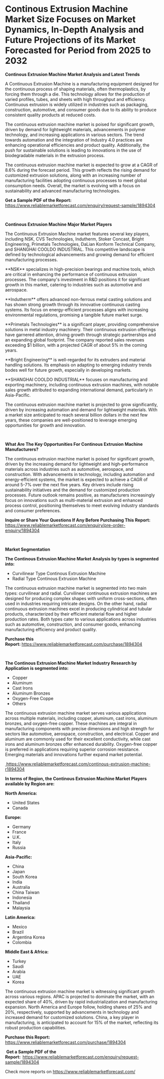 <p><h1>Continous Extrusion Machine Market Size Focuses on Market Dynamics, In-Depth Analysis and Future Projections of its Market Forecasted for Period from 2025 to 2032</h1></p><p><strong>Continous Extrusion Machine Market Analysis and Latest Trends</strong></p>
<p><p>A Continuous Extrusion Machine is a manufacturing equipment designed for the continuous process of shaping materials, often thermoplastics, by forcing them through a die. This technology allows for the production of varied profiles, tubes, and sheets with high throughput and efficiency. Continuous extrusion is widely utilized in industries such as packaging, construction, automotive, and consumer goods due to its ability to produce consistent quality products at reduced costs.</p><p>The continuous extrusion machine market is poised for significant growth, driven by demand for lightweight materials, advancements in polymer technology, and increasing applications in various sectors. The trend towards automation and the integration of Industry 4.0 practices are enhancing operational efficiencies and product quality. Additionally, the push for sustainable solutions is leading to innovations in the use of biodegradable materials in the extrusion process.</p><p>The continuous extrusion machine market is expected to grow at a CAGR of 8.6% during the forecast period. This growth reflects the rising demand for customized extrusion solutions, along with an increasing number of manufacturing facilities adopting continuous processes to meet global consumption needs. Overall, the market is evolving with a focus on sustainability and advanced manufacturing technologies.</p></p>
<p><strong>Get a Sample PDF of the Report:&nbsp;</strong> <a href="https://www.reliablemarketforecast.com/enquiry/request-sample/1894304?utm_campaign=1890&utm_medium=2&utm_source=Github&utm_content=ia&utm_term=14012025&utm_id=continous-extrusion-machine">https://www.reliablemarketforecast.com/enquiry/request-sample/1894304</a></p>
<p>&nbsp;</p>
<p><strong>Continous Extrusion Machine Major Market Players</strong></p>
<p><p>The Continuous Extrusion Machine market features several key players, including NSK, CVS Technologies, Indutherm, Stoker Concast, Bright Engineering, Primetals Technologies, DaLian Konform Technical Company, and SHANGHAI COOLDO INDUSTRIAL. This competitive landscape is defined by technological advancements and growing demand for efficient manufacturing processes.</p><p>**NSK** specializes in high-precision bearings and machine tools, which are critical in enhancing the performance of continuous extrusion processes. The company's investment in R&D positions it for significant growth in this market, catering to industries such as automotive and aerospace.</p><p>**Indutherm** offers advanced non-ferrous metal casting solutions and has shown strong growth through its innovative continuous casting systems. Its focus on energy-efficient processes aligns with increasing environmental regulations, promising a tangible future market surge.</p><p>**Primetals Technologies** is a significant player, providing comprehensive solutions in metal industry machinery. Their continuous extrusion offerings have garnered attention, driving growth through strategic partnerships and an expanding global footprint. The company reported sales revenues exceeding $1 billion, with a projected CAGR of about 5% in the coming years.</p><p>**Bright Engineering** is well-regarded for its extruders and material handling solutions. Its emphasis on adapting to emerging industry trends bodes well for future growth, especially in developing markets.</p><p>**SHANGHAI COOLDO INDUSTRIAL** focuses on manufacturing and exporting machinery, including continuous extrusion machines, with notable sales growth attributed to expanding international demand, particularly in Asia-Pacific.</p><p>The continuous extrusion machine market is projected to grow significantly, driven by increasing automation and demand for lightweight materials. With a market size anticipated to reach several billion dollars in the next few years, these companies are well-positioned to leverage emerging opportunities for growth and innovation.</p></p>
<p>&nbsp;</p>
<p><strong>What Are The Key Opportunities For Continous Extrusion Machine Manufacturers?</strong></p>
<p><p>The continuous extrusion machine market is poised for significant growth, driven by the increasing demand for lightweight and high-performance materials across industries such as automotive, aerospace, and construction. With advancements in technology, including automation and energy-efficient systems, the market is expected to achieve a CAGR of around 5-7% over the next five years. Key drivers include rising sustainability initiatives and the demand for customized production processes. Future outlook remains positive, as manufacturers increasingly focus on innovations such as multi-material extrusion and enhanced process control, positioning themselves to meet evolving industry standards and consumer preferences.</p></p>
<p><strong>Inquire or Share Your Questions If Any Before Purchasing This Report:</strong> <a href="https://www.reliablemarketforecast.com/enquiry/pre-order-enquiry/1894304?utm_campaign=1890&utm_medium=2&utm_source=Github&utm_content=ia&utm_term=14012025&utm_id=continous-extrusion-machine">https://www.reliablemarketforecast.com/enquiry/pre-order-enquiry/1894304</a></p>
<p>&nbsp;</p>
<p><strong>Market Segmentation</strong></p>
<p><strong>The Continous Extrusion Machine Market Analysis by types is segmented into:</strong></p>
<p><ul><li>Curvilinear Type Continous Extrusion Machine</li><li>Radial Type Continous Extrusion Machine</li></ul></p>
<p><p>The continuous extrusion machine market is segmented into two main types: curvilinear and radial. Curvilinear continuous extrusion machines are designed for producing complex shapes with uniform cross-sections, often used in industries requiring intricate designs. On the other hand, radial continuous extrusion machines excel in producing cylindrical and tubular products, characterized by their efficient material flow and higher production rates. Both types cater to various applications across industries such as automotive, construction, and consumer goods, enhancing manufacturing efficiency and product quality.</p></p>
<p><strong>Purchase this Report:&nbsp;</strong><a href="https://www.reliablemarketforecast.com/purchase/1894304?utm_campaign=1890&utm_medium=2&utm_source=Github&utm_content=ia&utm_term=14012025&utm_id=continous-extrusion-machine">https://www.reliablemarketforecast.com/purchase/1894304</a></p>
<p>&nbsp;</p>
<p><strong>The Continous Extrusion Machine Market Industry Research by Application is segmented into:</strong></p>
<p><ul><li>Copper</li><li>Aluminum</li><li>Cast Irons</li><li>Aluminum Bronzes</li><li>Oxygen-Free Coppe</li><li>Others</li></ul></p>
<p><p>The continuous extrusion machine market serves various applications across multiple materials, including copper, aluminum, cast irons, aluminum bronzes, and oxygen-free copper. These machines are integral in manufacturing components with precise dimensions and high strength for sectors like automotive, aerospace, construction, and electrical. Copper and aluminum are commonly used for their excellent conductivity, while cast irons and aluminum bronzes offer enhanced durability. Oxygen-free copper is preferred in applications requiring superior corrosion resistance. Emerging materials and innovations further expand market potential.</p></p>
<p><a href="https://www.reliablemarketforecast.com/continous-extrusion-machine-r1894304?utm_campaign=1890&utm_medium=2&utm_source=Github&utm_content=ia&utm_term=14012025&utm_id=continous-extrusion-machine">&nbsp;https://www.reliablemarketforecast.com/continous-extrusion-machine-r1894304</a></p>
<p><strong>In terms of Region, the Continous Extrusion Machine Market Players available by Region are:</strong></p>
<p>
    <p> <strong> North America: </strong>
        <ul>
            <li>United States</li>
            <li>Canada</li>
        </ul>
        </p> 
    <p> <strong> Europe: </strong>
        <ul>
            <li>Germany</li>
            <li>France</li>
            <li>U.K.</li>
            <li>Italy</li>
            <li>Russia</li>
        </ul>
        </p> 
    <p> <strong> Asia-Pacific: </strong>
        <ul>
            <li>China</li>
            <li>Japan</li>
            <li>South Korea</li>
            <li>India</li>
            <li>Australia</li>
            <li>China Taiwan</li>
            <li>Indonesia</li>
            <li>Thailand</li>
            <li>Malaysia</li>
        </ul>
        </p> 
    <p> <strong> Latin America: </strong>
        <ul>
            <li>Mexico</li>
            <li>Brazil</li>
            <li>Argentina Korea</li>
            <li>Colombia</li>
        </ul>
        </p> 
    <p> <strong> Middle East & Africa: </strong>
        <ul>
            <li>Turkey</li>
            <li>Saudi</li>
            <li>Arabia</li>
            <li>UAE</li>
            <li>Korea</li>
        </ul>
    </p>
    </p>
<p><p>The continuous extrusion machine market is witnessing significant growth across various regions. APAC is projected to dominate the market, with an expected share of 40%, driven by rapid industrialization and manufacturing expansion. North America and Europe follow, holding shares of 25% and 20%, respectively, supported by advancements in technology and increased demand for customized solutions. China, a key player in manufacturing, is anticipated to account for 15% of the market, reflecting its robust production capabilities.</p></p>
<p><strong>Purchase this Report: </strong><a href="https://www.reliablemarketforecast.com/purchase/1894304?utm_campaign=1890&utm_medium=2&utm_source=Github&utm_content=ia&utm_term=14012025&utm_id=continous-extrusion-machine">https://www.reliablemarketforecast.com/purchase/1894304</a></p>
<p>&nbsp;<strong>Get a Sample PDF of the Report:&nbsp;&nbsp;</strong><a href="https://www.reliablemarketforecast.com/enquiry/request-sample/1894304?utm_campaign=1890&utm_medium=2&utm_source=Github&utm_content=ia&utm_term=14012025&utm_id=continous-extrusion-machine">https://www.reliablemarketforecast.com/enquiry/request-sample/1894304</a></p>
<p><strong></strong></p>
<p>Check more reports on <a href="https://www.reliablemarketforecast.com/?utm_campaign=1890&utm_medium=2&utm_source=Github&utm_content=ia&utm_term=14012025&utm_id=continous-extrusion-machine">https://www.reliablemarketforecast.com/</a></p>